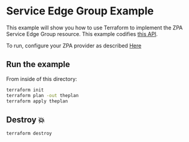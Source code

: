 # Service Edge Group Example

This example will show you how to use Terraform to implement the ZPA Service Edge Group resource.
This example codifies [this API](https://help.zscaler.com/zpa/api-reference#/service-edge-group-controller).

To run, configure your ZPA provider as described [Here](https://github.com/willguibr/terraform-provider-zpa/blob/master/docs/index.html.markdown)

## Run the example

From inside of this directory:

```bash
terraform init
terraform plan -out theplan
terraform apply theplan
```

## Destroy 💥

```bash
terraform destroy
```
